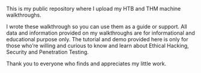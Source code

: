 This is my public repository where I upload my HTB and THM machine walkthroughs.

I wrote these walkthrough so you can use them as a guide or support. All data and information provided on my walkthroughs are for informational and educational purpose only. The tutorial and demo provided here is only for those who’re willing and curious to know and learn about Ethical Hacking, Security and Penetration Testing.

Thank you to everyone who finds and appreciates my little work.

